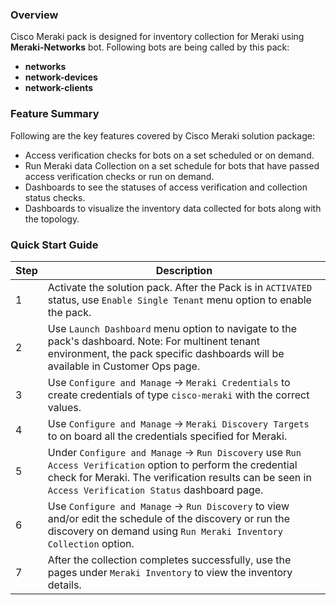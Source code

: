 ### Overview
Cisco Meraki pack is designed for inventory collection for Meraki using **Meraki-Networks** bot. Following bots are being called by this pack:

- **networks**
- **network-devices**
- **network-clients**


### Feature Summary

Following are the key features covered by Cisco Meraki solution package:
- Access verification checks for bots on a set scheduled or on demand.
- Run Meraki data Collection on a set schedule for bots that have passed access verification checks or run on demand.
- Dashboards to see the statuses of access verification and collection status checks.
- Dashboards to visualize the inventory data collected for bots along with the topology.

### Quick Start Guide  
   
| Step | Description |  
|------|-------------|  
| 1    | Activate the solution pack. After the Pack is in `ACTIVATED` status, use `Enable Single Tenant` menu option to enable the pack.  |  
| 2    | Use `Launch Dashboard` menu option to navigate to the pack's dashboard. Note: For multinent tenant environment, the pack specific dashboards will be available in Customer Ops page.|     
| 3   | Use `Configure and Manage` ->  `Meraki Credentials` to create credentials of type `cisco-meraki`  with the correct values.  |   
| 4    | Use `Configure and Manage` -> `Meraki Discovery Targets` to on board all the credentials specified for Meraki. |  
| 5    | Under `Configure and Manage` ->  `Run Discovery`  use `Run Access Verification` option to perform the credential check for Meraki. The verification results can be seen in `Access Verification Status` dashboard page. |  
| 6    | Use `Configure and Manage` ->  `Run Discovery` to view and/or edit the schedule of the discovery or run the discovery on demand using `Run Meraki Inventory Collection` option. |  
| 7    | After the collection completes successfully, use the pages under `Meraki Inventory` to view the inventory details. |   